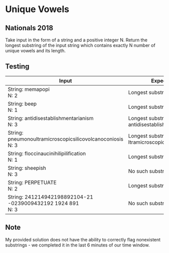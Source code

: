 # Unique Vowels
## Nationals 2018

Take input in the form of a string and a positive integer N. Return the longest substring of the input string which contains exactly N number of unique vowels and its length.

## Testing
Input | Expected Output
------------ | -------------
String: memapopi <br>N: 2 | Longest substring: 5, memap
String: beep <br>N: 1 | Longest substring: 4, beep
String: antidisestablishmentarianism <br>N: 3 | Longest substring: 28, antidisestablishmentarianism
String: pneumonoultramicroscopicsilicovolcanoconiosis <br>N: 3 | Longest substring: 36, ltramicroscopicsilicovolcanoconiosis
String: floccinaucinihilipilification <br>N: 1 | Longest substring: 15, cinihilipilific
String: sheepish <br>N: 3 | No such substring exists!
String: PERPETUATE <br>N: 2 | Longest substring: 7, PERPETU
String: 241214942198892104-21 -0239009432192 1924 891 <br>N: 3 | No such substring exists!

## Note
My provided solution does not have the ability to correctly flag nonexistent substrings - we completed it in the last 6 minutes of our time window.
